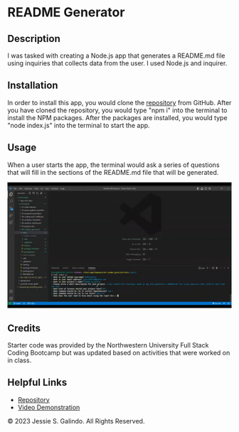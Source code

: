 # README Generator

## Description

I was tasked with creating a Node.js app that generates a README.md file using inquiries that collects data from the user. I used Node.js and inquirer.

## Installation

In order to install this app, you would clone the [repository](https://github.com/MrMessyFace/readme-generator) from GitHub. After you have cloned the repository, you would type "npm i" into the terminal to install the NPM packages. After the packages are installed, you would type "node index.js" into the terminal to start the app.

## Usage

When a user starts the app, the terminal would ask a series of questions that will fill in the sections of the README.md file that will be generated.

![Screenshot](assets/images/readme-generator-screenshot.jpg)

## Credits

Starter code was provided by the Northwestern University Full Stack Coding Bootcamp but was updated based on activities that were worked on in class.

## Helpful Links

- [Repository](https://github.com/MrMessyFace/readme-generator)
- [Video Demonstration](https://drive.google.com/file/d/1v2Nm0KMaARYUonXva0OYrHRYJcORxgTZ/view)

&copy; 2023 Jessie S. Galindo. All Rights Reserved.
